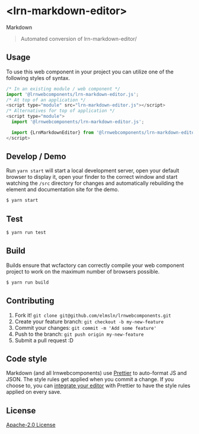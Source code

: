 # &lt;lrn-markdown-editor&gt;

Markdown
> Automated conversion of lrn-markdown-editor/

## Usage
To use this web component in your project you can utilize one of the following styles of syntax.

```js
/* In an existing module / web component */
import '@lrnwebcomponents/lrn-markdown-editor.js';
/* At top of an application */
<script type="module" src="lrn-markdown-editor.js"></script>
/* Alternatives for top of application */
<script type="module">
  import '@lrnwebcomponents/lrn-markdown-editor.js';

  import {LrnMarkdownEditor} from '@lrnwebcomponents/lrn-markdown-editor';
</script>
```

## Develop / Demo
Run `yarn start` will start a local development server, open your default browser to display it, open your finder to the correct window and start watching the `/src` directory for changes and automatically rebuilding the element and documentation site for the demo.
```bash
$ yarn start
```

## Test

```bash
$ yarn run test
```

## Build
Builds ensure that wcfactory can correctly compile your web component project to
work on the maximum number of browsers possible.
```bash
$ yarn run build
```

## Contributing

1. Fork it! `git clone git@github.com/elmsln/lrnwebcomponents.git`
2. Create your feature branch: `git checkout -b my-new-feature`
3. Commit your changes: `git commit -m 'Add some feature'`
4. Push to the branch: `git push origin my-new-feature`
5. Submit a pull request :D

## Code style

Markdown (and all lrnwebcomponents) use [Prettier][prettier] to auto-format JS and JSON.  The style rules get applied when you commit a change.  If you choose to, you can [integrate your editor][prettier-ed] with Prettier to have the style rules applied on every save.

[prettier]: https://github.com/prettier/prettier/
[prettier-ed]: https://github.com/prettier/prettier/#editor-integration
[polyserve]: https://github.com/Polymer/polyserve
[web-component-tester]: https://github.com/Polymer/web-component-tester

## License
[Apache-2.0 License](http://opensource.org/licenses/Apache-2.0)
